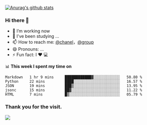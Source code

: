 [![Anurag's github stats](https://github-readme-stats.vercel.app/api?username=bmqy)](https://github.com/anuraghazra/github-readme-stats)
### Hi there 👋
- 🔭 I’m working now
- 🌱 I've been studying ...
- 📫 How to reach me: [@chanel](https://t.me/tcbmqy)，[@group](https://t.me/tgbmqy)
- 😄 Pronouns: ...
- ⚡ Fun fact:  I ❤️ 💻

📊 **This week I spent my time on**
<!--START_SECTION:waka-->
```text
Markdown   1 hr 9 mins     ████████████▓░░░░░░░░░░░░   50.80 % 
Python     22 mins         ████░░░░░░░░░░░░░░░░░░░░░   16.57 % 
JSON       19 mins         ███▒░░░░░░░░░░░░░░░░░░░░░   13.95 % 
jsonc      15 mins         ██▓░░░░░░░░░░░░░░░░░░░░░░   11.22 % 
HTML       7 mins          █▒░░░░░░░░░░░░░░░░░░░░░░░   05.79 % 
```
<!--END_SECTION:waka-->

### Thank you for the visit.
![](http://profile-counter.glitch.me/bmqy/count.svg)
